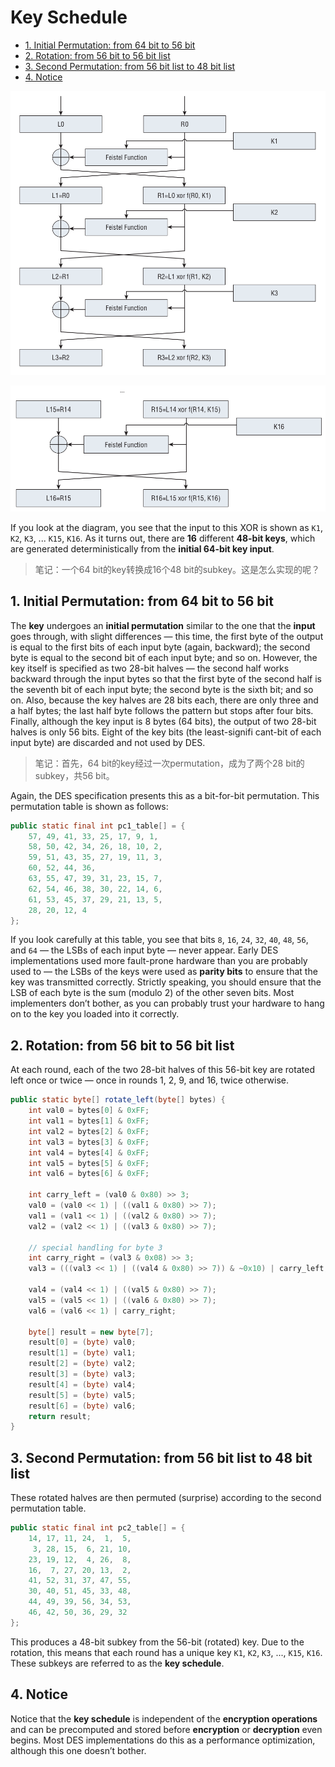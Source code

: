 # Key Schedule

<!-- TOC -->

- [1. Initial Permutation: from 64 bit to 56 bit](#1-initial-permutation-from-64-bit-to-56-bit)
- [2. Rotation: from 56 bit to 56 bit list](#2-rotation-from-56-bit-to-56-bit-list)
- [3. Second Permutation: from 56 bit list to 48 bit list](#3-second-permutation-from-56-bit-list-to-48-bit-list)
- [4. Notice](#4-notice)

<!-- /TOC -->

![](images/des_overview_1.png)

![](images/des_overview_2.png)

If you look at the diagram, you see that the input to this XOR is shown as `K1`, `K2`, `K3`, ... `K15`, `K16`. As it turns out, there are **16** different **48-bit keys**, which are generated deterministically from the **initial 64-bit key input**.

> 笔记：一个64 bit的key转换成16个48 bit的subkey。这是怎么实现的呢？

## 1. Initial Permutation: from 64 bit to 56 bit

The **key** undergoes an **initial permutation** similar to the one that the **input** goes through, with slight differences — this time, the first byte of the output is equal to the first bits of each input byte (again, backward); the second byte is equal to the second bit of each input byte; and so on. However, the key itself is specified as two 28-bit halves — the second half works backward through the input bytes so that the first byte of the second half is the seventh bit of each input byte; the second byte is the sixth bit; and so on. Also, because the key halves are 28 bits each, there are only three and a half bytes; the last half byte follows the pattern but stops after four bits. Finally, although the key input is 8 bytes (64 bits), the output of two 28-bit halves is only 56 bits. Eight of the key bits (the least-signifi cant-bit of each input byte) are discarded and not used by DES.

> 笔记：首先，64 bit的key经过一次permutation，成为了两个28 bit的subkey，共56 bit。

Again, the DES specification presents this as a bit-for-bit permutation. This permutation table is shown as follows:

```java
public static final int pc1_table[] = {
    57, 49, 41, 33, 25, 17, 9, 1,
    58, 50, 42, 34, 26, 18, 10, 2,
    59, 51, 43, 35, 27, 19, 11, 3,
    60, 52, 44, 36,
    63, 55, 47, 39, 31, 23, 15, 7,
    62, 54, 46, 38, 30, 22, 14, 6,
    61, 53, 45, 37, 29, 21, 13, 5,
    28, 20, 12, 4
};
```

If you look carefully at this table, you see that bits `8`, `16`, `24`, `32`, `40`, `48`, `56`, and `64` — the LSBs of each input byte — never appear. Early DES implementations used more fault-prone hardware than you are probably used to — the LSBs of the keys were used as **parity bits** to ensure that the key was transmitted correctly. Strictly speaking, you should ensure that the LSB of each byte is the sum (modulo 2) of the other seven bits. Most implementers don’t bother, as you can probably trust your hardware to hang on to the key you loaded into it correctly.

## 2. Rotation: from 56 bit to 56 bit list

At each round, each of the two 28-bit halves of this 56-bit key are rotated left once or twice — once in rounds 1, 2, 9, and 16, twice otherwise.

```java
public static byte[] rotate_left(byte[] bytes) {
    int val0 = bytes[0] & 0xFF;
    int val1 = bytes[1] & 0xFF;
    int val2 = bytes[2] & 0xFF;
    int val3 = bytes[3] & 0xFF;
    int val4 = bytes[4] & 0xFF;
    int val5 = bytes[5] & 0xFF;
    int val6 = bytes[6] & 0xFF;

    int carry_left = (val0 & 0x80) >> 3;
    val0 = (val0 << 1) | ((val1 & 0x80) >> 7);
    val1 = (val1 << 1) | ((val2 & 0x80) >> 7);
    val2 = (val2 << 1) | ((val3 & 0x80) >> 7);

    // special handling for byte 3
    int carry_right = (val3 & 0x08) >> 3;
    val3 = (((val3 << 1) | ((val4 & 0x80) >> 7)) & ~0x10) | carry_left;

    val4 = (val4 << 1) | ((val5 & 0x80) >> 7);
    val5 = (val5 << 1) | ((val6 & 0x80) >> 7);
    val6 = (val6 << 1) | carry_right;

    byte[] result = new byte[7];
    result[0] = (byte) val0;
    result[1] = (byte) val1;
    result[2] = (byte) val2;
    result[3] = (byte) val3;
    result[4] = (byte) val4;
    result[5] = (byte) val5;
    result[6] = (byte) val6;
    return result;
}
```

## 3. Second Permutation: from 56 bit list to 48 bit list

These rotated halves are then permuted (surprise) according to the second permutation table.

```java
public static final int pc2_table[] = {
    14, 17, 11, 24,  1,  5,
     3, 28, 15,  6, 21, 10,
    23, 19, 12,  4, 26,  8,
    16,  7, 27, 20, 13,  2,
    41, 52, 31, 37, 47, 55,
    30, 40, 51, 45, 33, 48,
    44, 49, 39, 56, 34, 53,
    46, 42, 50, 36, 29, 32
};
```

This produces a 48-bit subkey from the 56-bit (rotated) key. Due to the rotation, this means that each round has a unique key `K1`, `K2`, `K3`, ..., `K15`, `K16`. These subkeys are referred to as the **key schedule**.

## 4. Notice

Notice that the **key schedule** is independent of the **encryption operations** and can be precomputed and stored before **encryption** or **decryption** even begins. Most DES implementations do this as a performance optimization, although this one doesn’t bother.
